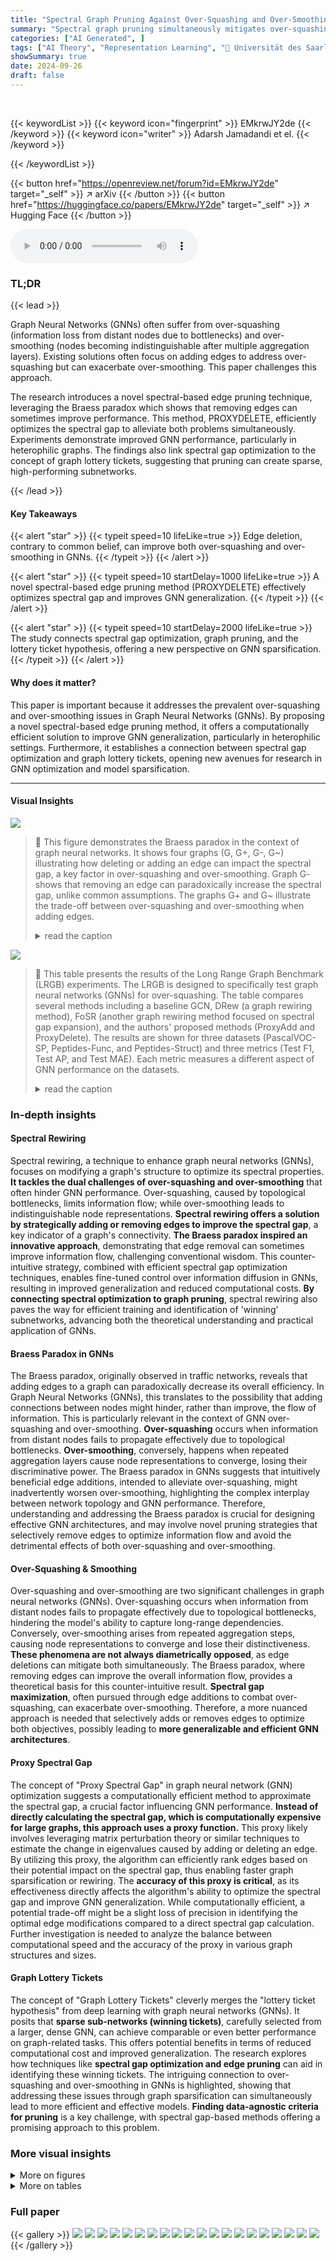 ```yaml
---
title: "Spectral Graph Pruning Against Over-Squashing and Over-Smoothing"
summary: "Spectral graph pruning simultaneously mitigates over-squashing and over-smoothing in GNNs via edge deletion, improving generalization."
categories: ["AI Generated", ]
tags: ["AI Theory", "Representation Learning", "🏢 Universität des Saarlandes",]
showSummary: true
date: 2024-09-26
draft: false
---
```


<br>

{{< keywordList >}}
{{< keyword icon="fingerprint" >}} EMkrwJY2de {{< /keyword >}}
{{< keyword icon="writer" >}} Adarsh Jamadandi et el. {{< /keyword >}}
 
{{< /keywordList >}}

{{< button href="https://openreview.net/forum?id=EMkrwJY2de" target="_self" >}}
↗ arXiv
{{< /button >}}
{{< button href="https://huggingface.co/papers/EMkrwJY2de" target="_self" >}}
↗ Hugging Face
{{< /button >}}



<audio controls>
    <source src="https://ai-paper-reviewer.com/EMkrwJY2de/podcast.wav" type="audio/wav">
    Your browser does not support the audio element.
</audio>


### TL;DR


{{< lead >}}

Graph Neural Networks (GNNs) often suffer from over-squashing (information loss from distant nodes due to bottlenecks) and over-smoothing (nodes becoming indistinguishable after multiple aggregation layers). Existing solutions often focus on adding edges to address over-squashing but can exacerbate over-smoothing. This paper challenges this approach. 

The research introduces a novel spectral-based edge pruning technique, leveraging the Braess paradox which shows that removing edges can sometimes improve performance. This method, PROXYDELETE, efficiently optimizes the spectral gap to alleviate both problems simultaneously. Experiments demonstrate improved GNN performance, particularly in heterophilic graphs.  The findings also link spectral gap optimization to the concept of graph lottery tickets, suggesting that pruning can create sparse, high-performing subnetworks.

{{< /lead >}}


#### Key Takeaways

{{< alert "star" >}}
{{< typeit speed=10 lifeLike=true >}} Edge deletion, contrary to common belief, can improve both over-squashing and over-smoothing in GNNs. {{< /typeit >}}
{{< /alert >}}

{{< alert "star" >}}
{{< typeit speed=10 startDelay=1000 lifeLike=true >}} A novel spectral-based edge pruning method (PROXYDELETE) effectively optimizes spectral gap and improves GNN generalization. {{< /typeit >}}
{{< /alert >}}

{{< alert "star" >}}
{{< typeit speed=10 startDelay=2000 lifeLike=true >}} The study connects spectral gap optimization, graph pruning, and the lottery ticket hypothesis, offering a new perspective on GNN sparsification. {{< /typeit >}}
{{< /alert >}}

#### Why does it matter?
This paper is important because it addresses the prevalent over-squashing and over-smoothing issues in Graph Neural Networks (GNNs).  By proposing a novel spectral-based edge pruning method, it offers a computationally efficient solution to improve GNN generalization, particularly in heterophilic settings.  Furthermore, it establishes a connection between spectral gap optimization and graph lottery tickets, opening new avenues for research in GNN optimization and model sparsification.

------
#### Visual Insights



![](https://ai-paper-reviewer.com/EMkrwJY2de/figures_3_1.jpg)

> 🔼 This figure demonstrates the Braess paradox in the context of graph neural networks.  It shows four graphs (G, G+, G-, G~) illustrating how deleting or adding an edge can impact the spectral gap, a key factor in over-squashing and over-smoothing.  Graph G- shows that removing an edge can paradoxically increase the spectral gap, unlike common assumptions. The graphs G+ and G~ illustrate the trade-off between over-squashing and over-smoothing when adding edges.
> <details>
> <summary>read the caption</summary>
> Figure 1: Braess' paradox. We derive a simple example where deleting an edge from G to obtain G- yields a higher spectral gap. Alternatively, we add a single edge to the base graph to either increase (G+) or to decrease (G+) the spectral gap. The relationship between the four graphs is highlighted by arrows when an edge is added/deleted.
> </details>





![](https://ai-paper-reviewer.com/EMkrwJY2de/tables_6_1.jpg)

> 🔼 This table presents the results of the Long Range Graph Benchmark (LRGB) experiments.  The LRGB is designed to specifically test graph neural networks (GNNs) for over-squashing. The table compares several methods including a baseline GCN, DRew (a graph rewiring method), FoSR (another graph rewiring method focused on spectral gap expansion), and the authors' proposed methods (ProxyAdd and ProxyDelete).  The results are shown for three datasets (PascalVOC-SP, Peptides-Func, and Peptides-Struct) and three metrics (Test F1, Test AP, and Test MAE).  Each metric measures a different aspect of GNN performance on the datasets.
> <details>
> <summary>read the caption</summary>
> Table 1: Results on Long Range Graph Benchmark datasets.
> </details>





### In-depth insights


#### Spectral Rewiring
Spectral rewiring, a technique to enhance graph neural networks (GNNs), focuses on modifying a graph's structure to optimize its spectral properties.  **It tackles the dual challenges of over-squashing and over-smoothing** that often hinder GNN performance. Over-squashing, caused by topological bottlenecks, limits information flow; while over-smoothing leads to indistinguishable node representations.  **Spectral rewiring offers a solution by strategically adding or removing edges to improve the spectral gap**, a key indicator of a graph's connectivity.  **The Braess paradox inspired an innovative approach**, demonstrating that edge removal can sometimes improve information flow, challenging conventional wisdom.  This counter-intuitive strategy, combined with efficient spectral gap optimization techniques, enables fine-tuned control over information diffusion in GNNs, resulting in improved generalization and reduced computational costs.  **By connecting spectral optimization to graph pruning**, spectral rewiring also paves the way for efficient training and identification of 'winning' subnetworks, advancing both the theoretical understanding and practical application of GNNs.

#### Braess Paradox in GNNs
The Braess paradox, originally observed in traffic networks, reveals that adding edges to a graph can paradoxically decrease its overall efficiency.  In Graph Neural Networks (GNNs), this translates to the possibility that adding connections between nodes might hinder, rather than improve, the flow of information.  This is particularly relevant in the context of GNN over-squashing and over-smoothing.  **Over-squashing** occurs when information from distant nodes fails to propagate effectively due to topological bottlenecks.  **Over-smoothing**, conversely, happens when repeated aggregation layers cause node representations to converge, losing their discriminative power.  The Braess paradox in GNNs suggests that intuitively beneficial edge additions, intended to alleviate over-squashing, might inadvertently worsen over-smoothing, highlighting the complex interplay between network topology and GNN performance.  Therefore, understanding and addressing the Braess paradox is crucial for designing effective GNN architectures, and may involve novel pruning strategies that selectively remove edges to optimize information flow and avoid the detrimental effects of both over-squashing and over-smoothing.

#### Over-Squashing & Smoothing
Over-squashing and over-smoothing are two significant challenges in graph neural networks (GNNs). Over-squashing occurs when information from distant nodes fails to propagate effectively due to topological bottlenecks, hindering the model's ability to capture long-range dependencies. Conversely, over-smoothing arises from repeated aggregation steps, causing node representations to converge and lose their distinctiveness.  **These phenomena are not always diametrically opposed**, as edge deletions can mitigate both simultaneously. The Braess paradox, where removing edges can improve the overall information flow, provides a theoretical basis for this counter-intuitive result.  **Spectral gap maximization**, often pursued through edge additions to combat over-squashing, can exacerbate over-smoothing.  Therefore, a more nuanced approach is needed that selectively adds or removes edges to optimize both objectives, possibly leading to **more generalizable and efficient GNN architectures**.

#### Proxy Spectral Gap
The concept of "Proxy Spectral Gap" in graph neural network (GNN) optimization suggests a computationally efficient method to approximate the spectral gap, a crucial factor influencing GNN performance.  **Instead of directly calculating the spectral gap, which is computationally expensive for large graphs, this approach uses a proxy function.** This proxy likely involves leveraging matrix perturbation theory or similar techniques to estimate the change in eigenvalues caused by adding or deleting an edge. By utilizing this proxy, the algorithm can efficiently rank edges based on their potential impact on the spectral gap, thus enabling faster graph sparsification or rewiring. The **accuracy of this proxy is critical**, as its effectiveness directly affects the algorithm's ability to optimize the spectral gap and improve GNN generalization.  While computationally efficient, a potential trade-off might be a slight loss of precision in identifying the optimal edge modifications compared to a direct spectral gap calculation.  Further investigation is needed to analyze the balance between computational speed and the accuracy of the proxy in various graph structures and sizes.

#### Graph Lottery Tickets
The concept of "Graph Lottery Tickets" cleverly merges the "lottery ticket hypothesis" from deep learning with graph neural networks (GNNs).  It posits that **sparse sub-networks (winning tickets)**, carefully selected from a larger, dense GNN, can achieve comparable or even better performance on graph-related tasks. This offers potential benefits in terms of reduced computational cost and improved generalization.  The research explores how techniques like **spectral gap optimization and edge pruning** can aid in identifying these winning tickets.  The intriguing connection to over-squashing and over-smoothing in GNNs is highlighted, showing that addressing these issues through graph sparsification can simultaneously lead to more efficient and effective models.  **Finding data-agnostic criteria for pruning** is a key challenge, with spectral gap-based methods offering a promising approach to this problem.


### More visual insights

<details>
<summary>More on figures
</summary>


![](https://ai-paper-reviewer.com/EMkrwJY2de/figures_4_1.jpg)

> 🔼 This figure demonstrates the Braess paradox in the context of graph neural networks. It shows four graphs (G, G-, G+, ~G+) illustrating how removing an edge (G-) can improve the spectral gap, which is related to over-squashing, while adding an edge (G+) can either improve or worsen the spectral gap, thus potentially resulting in over-smoothing. The figure highlights that simply adding edges to mitigate over-squashing may not always be beneficial, demonstrating a trade-off between over-squashing and over-smoothing.
> <details>
> <summary>read the caption</summary>
> Figure 1: Braess' paradox. We derive a simple example where deleting an edge from G to obtain G- yields a higher spectral gap. Alternatively, we add a single edge to the base graph to either increase (G+) or to decrease (~G+) the spectral gap. The relationship between the four graphs is highlighted by arrows when an edge is added/deleted.
> </details>



![](https://ai-paper-reviewer.com/EMkrwJY2de/figures_4_2.jpg)

> 🔼 This figure compares the mean squared error (MSE) against the order of smoothing for different graph rewiring algorithms.  Subfigure (a) shows results for four synthetic graphs illustrating the Braess paradox, where edge deletion surprisingly improves the spectral gap and reduces over-smoothing. Subfigure (b) demonstrates these effects on a real heterophilic dataset, showing that PROXYDELETE (edge deletion) outperforms FoSR (edge addition) in mitigating over-smoothing while also addressing over-squashing.
> <details>
> <summary>read the caption</summary>
> Figure 2: We plot the MSE vs order of smoothing for our four synthetic graphs (2(a)), and for a real heterophilic dataset with the result of different rewiring algorithms to it: FoSR (Karhadkar et al., 2023) and PROXYADD for adding (200 edges), and our PROXYDELETE for deleting edges (5 edges) (2(b)). We find that deleting edges helps reduce over-smoothing, while still mitigating over-squashing via the spectral gap increase.
> </details>



![](https://ai-paper-reviewer.com/EMkrwJY2de/figures_6_1.jpg)

> 🔼 This figure illustrates Braess's paradox in the context of spectral graph theory.  It demonstrates how removing an edge (G-) from a graph (G) can surprisingly increase the spectral gap, which is a measure of how well-connected the graph is.  Conversely, adding an edge can either improve (G+) or worsen (G+ )the spectral gap, highlighting the non-monotonic relationship between edge additions/deletions and the spectral gap. This counter-intuitive behavior shows that simply maximizing spectral gap by adding edges isn't always the best strategy and that edge deletions also have a role in optimizing graph structure.
> <details>
> <summary>read the caption</summary>
> Figure 1: Braess' paradox. We derive a simple example where deleting an edge from G to obtain G- yields a higher spectral gap. Alternatively, we add a single edge to the base graph to either increase (G+) or to decrease (G+) the spectral gap. The relationship between the four graphs is highlighted by arrows when an edge is added/deleted.
> </details>



![](https://ai-paper-reviewer.com/EMkrwJY2de/figures_16_1.jpg)

> 🔼 This figure demonstrates the Braess paradox in the context of spectral graph theory. It shows how removing an edge (G-) from a graph (G) can increase its spectral gap, which is a measure of connectivity and is related to over-squashing in graph neural networks.  Adding an edge can either improve or worsen the spectral gap depending on its placement (G+ and G+). This illustrates that over-squashing and over-smoothing in graph neural networks might not always be diametrically opposed, and that edge deletions can be beneficial.
> <details>
> <summary>read the caption</summary>
> Figure 1: Braess' paradox. We derive a simple example where deleting an edge from G to obtain G- yields a higher spectral gap. Alternatively, we add a single edge to the base graph to either increase (G+) or to decrease (G+) the spectral gap. The relationship between the four graphs is highlighted by arrows when an edge is added/deleted.
> </details>



![](https://ai-paper-reviewer.com/EMkrwJY2de/figures_17_1.jpg)

> 🔼 This figure demonstrates the Braess paradox in the context of spectral graph theory.  It shows how removing an edge (G-) from a small graph can paradoxically *increase* the spectral gap (a measure of how well information flows through the graph), while adding edges (G+ and G++) can either increase or decrease it, depending on the placement of the added edge. This highlights the non-intuitive relationship between graph structure and spectral properties and suggests that simply adding edges to improve information flow isn't always the optimal strategy.
> <details>
> <summary>read the caption</summary>
> Figure 1: Braess' paradox. We derive a simple example where deleting an edge from G to obtain G- yields a higher spectral gap. Alternatively, we add a single edge to the base graph to either increase (G+) or to decrease (G+) the spectral gap. The relationship between the four graphs is highlighted by arrows when an edge is added/deleted.
> </details>



![](https://ai-paper-reviewer.com/EMkrwJY2de/figures_20_1.jpg)

> 🔼 This figure displays the Mean Squared Error (MSE) versus the order of smoothing for four real-world datasets: Cora, Citeseer, Texas, and Chameleon.  Each dataset is shown with its original graph and after applying three different graph rewiring methods: FoSR (for adding edges), PROXYADD (for adding edges), and PROXYDELETE (for deleting edges).  The results demonstrate that PROXYDELETE, the spectral pruning method, effectively mitigates over-squashing (by increasing the spectral gap) and simultaneously slows down the rate of over-smoothing, especially in heterophilic datasets (Texas and Chameleon).
> <details>
> <summary>read the caption</summary>
> Figure 6: We show on real-world graphs that spectral pruning can not only mitigate over-squashing by improving the spectral gap but also slows down the rate of smoothing, thus effectively preventing over-smoothing as well.
> </details>



![](https://ai-paper-reviewer.com/EMkrwJY2de/figures_21_1.jpg)

> 🔼 This figure shows the Mean Squared Error (MSE) against the order of smoothing for different graph rewiring methods.  The left subplot (2(a)) demonstrates the results for four synthetic graphs created using Braess's paradox, illustrating how edge deletions can decrease over-smoothing while simultaneously improving the spectral gap (mitigating over-squashing). The right subplot (2(b)) presents findings for the Texas dataset, comparing PROXYADD (edge addition), PROXYDELETE (edge deletion), and FoSR (another edge addition method) against a baseline GCN, emphasizing that deleting edges via PROXYDELETE is particularly effective in reducing over-smoothing while maintaining good performance.
> <details>
> <summary>read the caption</summary>
> Figure 2: We plot the MSE vs order of smoothing for our four synthetic graphs (2(a)), and for a real heterophilic dataset with the result of different rewiring algorithms to it: FoSR (Karhadkar et al., 2023) and PROXYADD for adding (200 edges), and our PROXYDELETE for deleting edges (5 edges) (2(b)). We find that deleting edges helps reduce over-smoothing, while still mitigating over-squashing via the spectral gap increase.
> </details>



![](https://ai-paper-reviewer.com/EMkrwJY2de/figures_22_1.jpg)

> 🔼 This figure illustrates the Braess paradox in the context of graph neural networks. It demonstrates how removing an edge (G-) can surprisingly improve the spectral gap, which is a measure of network efficiency. Conversely, adding edges (G+ and G++) can either increase or decrease the spectral gap, highlighting the complex relationship between graph structure and network efficiency. This example showcases that edge deletions are not necessarily detrimental and can be effective in mitigating over-squashing and over-smoothing, both known limitations of message-passing graph neural networks. The four graphs show a scenario where removing an edge (G-) increases the spectral gap and helps reduce over-squashing and over-smoothing simultaneously.
> <details>
> <summary>read the caption</summary>
> Figure 1: Braess' paradox. We derive a simple example where deleting an edge from G to obtain G- yields a higher spectral gap. Alternatively, we add a single edge to the base graph to either increase (G+) or to decrease (G+) the spectral gap. The relationship between the four graphs is highlighted by arrows when an edge is added/deleted.
> </details>



</details>




<details>
<summary>More on tables
</summary>


![](https://ai-paper-reviewer.com/EMkrwJY2de/tables_7_1.jpg)
> 🔼 This table presents the results of the proposed spectral graph pruning methods (PROXYADD and PROXYDELETE), along with existing baseline methods (Baseline-GCN, DRew+GCN, and FoSR+GCN) on three datasets from the Long Range Graph Benchmark: PascalVOC-SP (node classification), Peptides-Func (graph classification), and Peptides-Struct (graph regression).  The metrics reported are Test F1 (for PascalVOC-SP), Test AP (for Peptides-Func), and Test MAE (for Peptides-Struct). The table shows the effectiveness of the proposed methods in improving performance compared to baselines, particularly in mitigating over-squashing and over-smoothing.
> <details>
> <summary>read the caption</summary>
> Table 1: Results on Long Range Graph Benchmark datasets.
> </details>

![](https://ai-paper-reviewer.com/EMkrwJY2de/tables_7_2.jpg)
> 🔼 The table presents the results of node classification experiments on the Roman-Empire dataset using GCN and GAT models with different numbers of layers and edge modifications. For each model and layer configuration, the table shows the number of edges added or deleted using different methods (FoSR, Eldan, ProxyGap), the resulting accuracy, and the standard deviation of the accuracy across multiple runs. The results are compared with a baseline GCN/GAT model without any edge modifications. This table allows assessing the impact of the edge rewiring algorithms on the performance of the GCN and GAT models for node classification tasks on a specific dataset.
> <details>
> <summary>read the caption</summary>
> Table 2: Node classification on Roman-Empire dataset.
> </details>

![](https://ai-paper-reviewer.com/EMkrwJY2de/tables_8_1.jpg)
> 🔼 This table presents the results of experiments on graph lottery tickets.  It compares the performance of three different pruning methods: Unified Graph Sparsification (UGS), ELDANDELETE pruning, and PROXYDELETE pruning.  The table shows the graph sparsity (GS), weight sparsity (WS), and accuracy (Acc) achieved by each method on three different datasets: Cora, Citeseer, and Pubmed.
> <details>
> <summary>read the caption</summary>
> Table 5: Pruning for lottery tickets comparing UGS to our ELDANDELETE pruning and our PROXY-DELETE pruning. We report Graph Sparsity (GS), Weight Sparsity (WS), and Accuracy (Acc).
> </details>

![](https://ai-paper-reviewer.com/EMkrwJY2de/tables_15_1.jpg)
> 🔼 This table compares the results of Eldan's criterion and two proxy methods (APROXYDELETE and APROXYADD) for predicting the change in the spectral gap (Δλ₁) after adding or deleting an edge in the toy graph examples shown in Figure 1.  Eldan's criterion provides a theoretical guarantee for the sign of the spectral gap change, while the proxy methods offer computationally efficient approximations. The table shows that the proxy methods accurately predict the sign of Δλ₁ in most cases, demonstrating their effectiveness in approximating the spectral gap change.
> <details>
> <summary>read the caption</summary>
> Table 6: Computationally calculated criteria for the toy graph examples.
> </details>

![](https://ai-paper-reviewer.com/EMkrwJY2de/tables_17_1.jpg)
> 🔼 This table presents the results of the Long Range Graph Benchmark (LRGB) experiments.  The LRGB is a benchmark specifically designed to assess the performance of Graph Neural Networks (GNNs) in addressing over-squashing. The table compares the performance of various methods (a baseline GCN and GCNs combined with different graph rewiring techniques: DRew, FoSR, ProxyAdd, and ProxyDelete) on three different datasets (PascalVOC-SP, Peptides-Func, and Peptides-Struct) and across three evaluation metrics (Test F1, Test AP, and Test MAE) relevant to the specific task of each dataset (node classification, link prediction, and graph classification).  The results highlight the effectiveness of the proposed spectral gap-based edge deletion and addition methods (ProxyDelete and ProxyAdd) in improving GNN performance on these challenging datasets.
> <details>
> <summary>read the caption</summary>
> Table 1: Results on Long Range Graph Benchmark datasets.
> </details>

![](https://ai-paper-reviewer.com/EMkrwJY2de/tables_20_1.jpg)
> 🔼 This table presents the cosine distance between nodes with different labels for six datasets (Cornell, Wisconsin, Texas, Chameleon, Squirrel, and Actor) before training, after training on the original graph, and after training on a graph pruned using the PROXYDELETE method. The results show that the cosine distance increases after pruning, indicating that the method effectively prevents over-smoothing by preserving the distinguishability of nodes with different labels.
> <details>
> <summary>read the caption</summary>
> Table 9: Cosine distance between nodes of different labels before and after deleting edges using PROXYDELETE.
> </details>

![](https://ai-paper-reviewer.com/EMkrwJY2de/tables_21_1.jpg)
> 🔼 The table presents the results of the proposed methods and baselines on three datasets from the Long Range Graph Benchmark (LRGB).  The datasets represent different graph structures and tasks (node classification and graph classification). The metrics used are F1 score, Average Precision (AP), and Mean Absolute Error (MAE), reflecting performance on different graph-level prediction tasks.  The baseline GCN model is compared against several variants incorporating graph rewiring techniques, demonstrating their impact on overall prediction accuracy. This shows the effectiveness of the proposed spectral graph pruning method compared to other existing state-of-the-art approaches on real-world data.
> <details>
> <summary>read the caption</summary>
> Table 1: Results on Long Range Graph Benchmark datasets.
> </details>

![](https://ai-paper-reviewer.com/EMkrwJY2de/tables_21_2.jpg)
> 🔼 This table compares the performance of Graph Convolutional Networks (GCNs) combined with three different graph rewiring methods on graph classification tasks. The methods compared are FoSR (First-order spectral rewiring), ELDANADD (Eldan's criterion-based edge addition), and PROXYADD (proxy spectral gap-based edge addition). The table shows the accuracy achieved by each method on six different datasets (ENZYMES, MUTAG, IMDB-BINARY, REDDIT-BINARY, COLLAB, PROTEINS).  The results demonstrate the effectiveness of the proposed ELDANADD and PROXYADD methods in improving the accuracy of GCNs on graph classification tasks, often outperforming FoSR.
> <details>
> <summary>read the caption</summary>
> Table 11: Graph classification with GCN comparing FoSR, ELDANADD and PROXYADD.
> </details>

![](https://ai-paper-reviewer.com/EMkrwJY2de/tables_21_3.jpg)
> 🔼 This table compares the performance of Graph Convolutional Networks (GCNs) combined with different graph rewiring methods on graph classification tasks. The methods compared are FoSR (First-order spectral rewiring), ELDANADD (Eldan's criterion-based edge addition), and PROXYADD (proxy spectral gap-based greedy graph addition).  The table shows the accuracy achieved by each method on several benchmark datasets (ENZYMES, MUTAG, IMDB-BINARY, REDDIT-BINARY, COLLAB, PROTEINS). The results highlight the relative performance of the different graph rewiring techniques in improving graph classification accuracy.
> <details>
> <summary>read the caption</summary>
> Table 11: Graph classification with GCN comparing FoSR, ELDANADD and PROXYADD.
> </details>

![](https://ai-paper-reviewer.com/EMkrwJY2de/tables_22_1.jpg)
> 🔼 This table presents the results of node classification experiments using Relational-GCNs on nine datasets.  Three different graph rewiring methods are compared: FoSR (First-order Spectral Rewiring), a method based on Eldan's criterion, and the authors' proposed PROXYADD method. The table shows the accuracy achieved by each method on each dataset, highlighting the performance differences between the approaches.
> <details>
> <summary>read the caption</summary>
> Table 13: Node classification using Relational-GCNs comparing FoSR, Eldan's criterion and PROXYADD.
> </details>

![](https://ai-paper-reviewer.com/EMkrwJY2de/tables_22_2.jpg)
> 🔼 This table presents the runtimes, in seconds, for modifying 50 edges in four different graph datasets using four different methods: FoSR, SDRF, PROXYADD, and PROXYDELETE.  The runtimes are broken down by dataset (Cora, Citeseer, Chameleon, and Squirrel) and method.  The table shows that PROXYDELETE is consistently the fastest method, with runtimes significantly lower than the other three methods, especially on larger datasets like Chameleon and Squirrel.  This highlights the computational efficiency of the PROXYDELETE method compared to alternative approaches for spectral graph rewiring.
> <details>
> <summary>read the caption</summary>
> Table 14: Runtimes for 50 edge modifications in seconds.
> </details>

![](https://ai-paper-reviewer.com/EMkrwJY2de/tables_23_1.jpg)
> 🔼 This table compares the runtimes (RT) of the PROXYADD and PROXYDELETE algorithms with different update periods (M) for modifying 50 edges in four different datasets (Cora, Citeseer, Chameleon, Squirrel). It also shows the spectral gap before (SG.B) and after (SG.A) the rewiring process.  The results demonstrate the trade-off between runtime and the spectral gap improvement achieved by varying the update frequency.
> <details>
> <summary>read the caption</summary>
> Table 15: Empirical runtime (RT) comparisons with different update periods for the criterion for 50 edges. We also report the spectral gap before (SG.B) and after rewiring (SG.A).
> </details>

![](https://ai-paper-reviewer.com/EMkrwJY2de/tables_23_2.jpg)
> 🔼 This table compares the effectiveness of different graph rewiring methods in improving the spectral gap.  It shows the spectral gap before and after applying FoSR, PROXYADD, PROXYDELETE, ELDANADD, and ELDANDELETE methods. The results demonstrate that PROXYADD and PROXYDELETE significantly improve the spectral gap compared to FoSR.
> <details>
> <summary>read the caption</summary>
> Table 16: We compare the spectral gap improvements of different rewiring methods for 50 edge modifications. From the table it is evident that our proposed PROXYADD and PROXYDELETE methods improve the spectral gap much better than FoSR.
> </details>

![](https://ai-paper-reviewer.com/EMkrwJY2de/tables_23_3.jpg)
> 🔼 The table presents the results of experiments conducted on the Long Range Graph Benchmark datasets. Several GCN models are compared, including a baseline GCN and models augmented with different graph rewiring techniques: DRew, FoSR, ProxyAdd, and ProxyDelete.  The performance of each model is evaluated using three metrics: Test F1 (for PascalVOC-SP), Test AP (for Peptides-Func), and Test MAE (for Peptides-Struct).  The results show the effectiveness of the proposed spectral gap-based edge addition and deletion methods (ProxyAdd and ProxyDelete) in improving the performance of GCNs on these datasets.
> <details>
> <summary>read the caption</summary>
> Table 1: Results on Long Range Graph Benchmark datasets.
> </details>

![](https://ai-paper-reviewer.com/EMkrwJY2de/tables_23_4.jpg)
> 🔼 This table presents the results of the proposed spectral graph pruning methods (PROXYADD and PROXYDELETE) and compares them to several baselines on three datasets from the Long Range Graph Benchmark (LRGB).  The datasets represent different node classification and graph classification tasks. The metrics used for evaluation include F1-score (for classification tasks) and Average Precision (AP) and Mean Absolute Error (MAE) (for regression tasks). The results demonstrate the performance of the proposed methods compared to state-of-the-art baselines.
> <details>
> <summary>read the caption</summary>
> Table 1: Results on Long Range Graph Benchmark datasets.
> </details>

![](https://ai-paper-reviewer.com/EMkrwJY2de/tables_24_1.jpg)
> 🔼 This table lists the hyperparameters used for the Graph Convolutional Network (GCN) experiments with the proposed edge rewiring algorithms.  For each dataset (Cora, Citeseer, Pubmed, Cornell, Wisconsin, Texas, Actor, Chameleon, Squirrel), it specifies the learning rate (LR), hidden dimension size, dropout rate, and the number of edges added or deleted for the ELDANADD, ELDANDELETE, PROXYADD, and PROXYDELETE algorithms.
> <details>
> <summary>read the caption</summary>
> Table 19: Hyperparameters for GCN+our proposed rewiring algorithms.
> </details>

![](https://ai-paper-reviewer.com/EMkrwJY2de/tables_24_2.jpg)
> 🔼 This table presents the results of node classification experiments using Graph Convolutional Networks (GCNs) enhanced with various graph rewiring techniques.  The base GCN model is compared against versions incorporating DIGL, SDRF, FoSR, EldanDELETE, EldanADD, PROXYADD, PROXYDELETE, and RANDOMDELETE methods. The table shows the test accuracy achieved on several benchmark datasets (Cora, Citeseer, Pubmed, Cornell, Wisconsin, Texas, Actor, Chameleon, and Squirrel), highlighting the effectiveness of different rewiring strategies in improving node classification performance.  The results reveal how these methods impact accuracy, considering both adding and deleting edges to enhance the spectral gap and manage over-smoothing.
> <details>
> <summary>read the caption</summary>
> Table 10: We compare the performance of GCN augmented with different graph rewiring methods on node classification.
> </details>

![](https://ai-paper-reviewer.com/EMkrwJY2de/tables_24_3.jpg)
> 🔼 This table compares the performance of Relational Graph Convolutional Networks (R-GCNs) augmented with three different graph rewiring methods on nine node classification datasets.  The methods compared are FoSR (First-order Spectral Rewiring), a method based on Eldan's criterion (a theoretical guarantee for spectral gap increase), and PROXYADD (a computationally efficient proxy method for spectral gap maximization). The table shows the test accuracy for each method on each dataset, highlighting the effectiveness of the proposed PROXYADD method in several cases.
> <details>
> <summary>read the caption</summary>
> Table 11: Node classification using Relational-GCNs comparing FoSR, Eldan's criterion and PROXYADD.
> </details>

![](https://ai-paper-reviewer.com/EMkrwJY2de/tables_25_1.jpg)
> 🔼 This table presents the results of the Long Range Graph Benchmark (LRGB) experiments.  The LRGB is designed to specifically test GNN performance in the presence of over-squashing. The table compares the performance of several methods (Baseline-GCN, DRew+GCN, FOSR+GCN, ProxyAdd+GCN, and ProxyDelete+GCN) across three different datasets: PascalVOC-SP, Peptides-Func, and Peptides-Struct, reporting their F1 score (for PascalVOC-SP), Average Precision (AP, for Peptides-Func), and Mean Absolute Error (MAE, for Peptides-Struct).  The baseline GCN is a standard Graph Convolutional Network, while the other methods incorporate various graph rewiring techniques to mitigate the effects of over-squashing.  The results illustrate the effectiveness of the proposed ProxyAdd and ProxyDelete methods relative to the baseline and other state-of-the-art rewiring methods.
> <details>
> <summary>read the caption</summary>
> Table 1: Results on Long Range Graph Benchmark datasets.
> </details>

![](https://ai-paper-reviewer.com/EMkrwJY2de/tables_25_2.jpg)
> 🔼 The table shows the results of different graph rewiring methods on three datasets from the Long Range Graph Benchmark.  The methods include a baseline GCN, DRew+GCN, FOSR+GCN, ProxyAdd+GCN, and ProxyDelete+GCN. The metrics reported are Test F1 for PascalVOC-SP, Test AP for Peptides-Func, and Test MAE for Peptides-Struct.  The Long Range Graph Benchmark is specifically designed to evaluate graph neural networks' performance on graphs with long-range dependencies.
> <details>
> <summary>read the caption</summary>
> Table 1: Results on Long Range Graph Benchmark datasets.
> </details>

![](https://ai-paper-reviewer.com/EMkrwJY2de/tables_25_3.jpg)
> 🔼 This table lists the hyperparameters used for the DIGL algorithm in the paper's experiments.  It shows the learning rate (LR), dropout rate, hidden dimension size, alpha (α), and kappa (κ) values used for each dataset.  These settings were used to tune the DIGL model for node classification experiments.
> <details>
> <summary>read the caption</summary>
> Table 25: Hyperparameters for DIGL.
> </details>

![](https://ai-paper-reviewer.com/EMkrwJY2de/tables_25_4.jpg)
> 🔼 This table compares the performance of Graph Convolutional Networks (GCNs) combined with three different graph rewiring methods on graph classification tasks. The methods are: FoSR (First-order Spectral Rewiring), ELDANADD (greedy edge addition based on Eldan's criterion), and PROXYADD (greedy edge addition based on a proxy for spectral gap changes).  The table shows the accuracy achieved by each method on six different benchmark datasets: ENZYMES, MUTAG, IMDB-BINARY, REDDIT-BINARY, COLLAB, and PROTEINS. The results highlight the effectiveness of the proposed methods, especially PROXYADD, in improving graph classification accuracy compared to FoSR.
> <details>
> <summary>read the caption</summary>
> Table 11: Graph classification with GCN comparing FoSR, ELDANADD and PROXYADD.
> </details>

![](https://ai-paper-reviewer.com/EMkrwJY2de/tables_25_5.jpg)
> 🔼 This table compares the performance of Graph Convolutional Networks (GCNs) combined with different graph rewiring methods on graph classification tasks.  The methods compared are FoSR (First-Order Spectral Rewiring), ELDANADD (Greedy graph addition based on Eldan's criterion), and PROXYADD (Greedy graph addition using a proxy spectral gap update). The table shows the accuracy achieved by each method on several benchmark datasets including ENZYMES, MUTAG, IMDB-BINARY, REDDIT-BINARY, COLLAB, and PROTEINS.  The results illustrate the relative effectiveness of the different rewiring strategies for improving GCN performance on graph classification problems.
> <details>
> <summary>read the caption</summary>
> Table 11: Graph classification with GCN comparing FoSR, ELDANADD and PROXYADD.
> </details>

</details>




### Full paper

{{< gallery >}}
<img src="https://ai-paper-reviewer.com/EMkrwJY2de/1.png" class="grid-w50 md:grid-w33 xl:grid-w25" />
<img src="https://ai-paper-reviewer.com/EMkrwJY2de/2.png" class="grid-w50 md:grid-w33 xl:grid-w25" />
<img src="https://ai-paper-reviewer.com/EMkrwJY2de/3.png" class="grid-w50 md:grid-w33 xl:grid-w25" />
<img src="https://ai-paper-reviewer.com/EMkrwJY2de/4.png" class="grid-w50 md:grid-w33 xl:grid-w25" />
<img src="https://ai-paper-reviewer.com/EMkrwJY2de/5.png" class="grid-w50 md:grid-w33 xl:grid-w25" />
<img src="https://ai-paper-reviewer.com/EMkrwJY2de/6.png" class="grid-w50 md:grid-w33 xl:grid-w25" />
<img src="https://ai-paper-reviewer.com/EMkrwJY2de/7.png" class="grid-w50 md:grid-w33 xl:grid-w25" />
<img src="https://ai-paper-reviewer.com/EMkrwJY2de/8.png" class="grid-w50 md:grid-w33 xl:grid-w25" />
<img src="https://ai-paper-reviewer.com/EMkrwJY2de/9.png" class="grid-w50 md:grid-w33 xl:grid-w25" />
<img src="https://ai-paper-reviewer.com/EMkrwJY2de/10.png" class="grid-w50 md:grid-w33 xl:grid-w25" />
<img src="https://ai-paper-reviewer.com/EMkrwJY2de/11.png" class="grid-w50 md:grid-w33 xl:grid-w25" />
<img src="https://ai-paper-reviewer.com/EMkrwJY2de/12.png" class="grid-w50 md:grid-w33 xl:grid-w25" />
<img src="https://ai-paper-reviewer.com/EMkrwJY2de/13.png" class="grid-w50 md:grid-w33 xl:grid-w25" />
<img src="https://ai-paper-reviewer.com/EMkrwJY2de/14.png" class="grid-w50 md:grid-w33 xl:grid-w25" />
<img src="https://ai-paper-reviewer.com/EMkrwJY2de/15.png" class="grid-w50 md:grid-w33 xl:grid-w25" />
<img src="https://ai-paper-reviewer.com/EMkrwJY2de/16.png" class="grid-w50 md:grid-w33 xl:grid-w25" />
<img src="https://ai-paper-reviewer.com/EMkrwJY2de/17.png" class="grid-w50 md:grid-w33 xl:grid-w25" />
<img src="https://ai-paper-reviewer.com/EMkrwJY2de/18.png" class="grid-w50 md:grid-w33 xl:grid-w25" />
<img src="https://ai-paper-reviewer.com/EMkrwJY2de/19.png" class="grid-w50 md:grid-w33 xl:grid-w25" />
<img src="https://ai-paper-reviewer.com/EMkrwJY2de/20.png" class="grid-w50 md:grid-w33 xl:grid-w25" />
{{< /gallery >}}